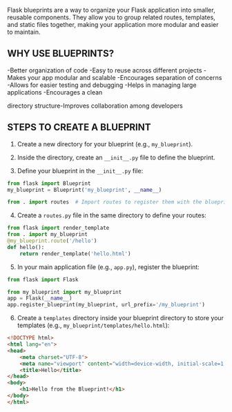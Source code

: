 Flask blueprints are a way to organize your Flask application into smaller, reusable components. They allow you to group related routes, templates, and static files together, making your application more modular and easier to maintain.

## WHY USE BLUEPRINTS?
-Better organization of code
-Easy to reuse across different projects
-Makes your app modular and scalable
-Encourages separation of concerns
-Allows for easier testing and debugging
-Helps in managing large applications
-Encourages a clean 

directory structure-Improves collaboration among developers


## STEPS TO CREATE A BLUEPRINT

1. Create a new directory for your blueprint (e.g., `my_blueprint`).

2. Inside the directory, create an `__init__.py` file to define the blueprint.

3. Define your blueprint in the `__init__.py` file:

```python
from flask import Blueprint
my_blueprint = Blueprint('my_blueprint', __name__)

from . import routes  # Import routes to register them with the blueprint
```
4. Create a `routes.py` file in the same directory to define your routes:

```python
from flask import render_template
from . import my_blueprint
@my_blueprint.route('/hello')
def hello():
    return render_template('hello.html')
```
5. In your main application file (e.g., `app.py`), register the blueprint:

```python
from flask import Flask

from my_blueprint import my_blueprint
app = Flask(__name__)
app.register_blueprint(my_blueprint, url_prefix='/my_blueprint')
```
6. Create a `templates` directory inside your blueprint directory to store your templates (e.g., `my_blueprint/templates/hello.html`):

```html
<!DOCTYPE html>
<html lang="en">
<head>
    <meta charset="UTF-8">
    <meta name="viewport" content="width=device-width, initial-scale=1.0">
    <title>Hello</title>
</head>
<body>
    <h1>Hello from the Blueprint!</h1>
</body>
</html>
```
